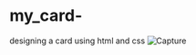 # my_card-
designing a card using html and css
![Capture](https://user-images.githubusercontent.com/103105418/190460773-360666d8-4f78-4700-9787-c8ca5dcf2c9c.PNG)

